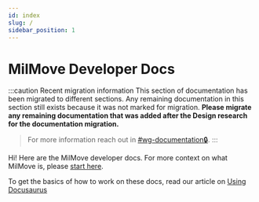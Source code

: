 ```yaml
---
id: index
slug: /
sidebar_position: 1
---
```

# MilMove Developer Docs

:::caution Recent migration information
This section of documentation has been migrated to different sections. Any
remaining documentation in this section still exists because it was not marked for
migration. **Please migrate any remaining documentation that was added after the
Design research for the documentation migration.**

> For more information reach out in
[#wg-documentation🔒](https://ustcdp3.slack.com/archives/C027BDJ4678).
:::

Hi! Here are the MilMove developer docs. For more context on what MilMove is, please [start here](about/Home.md).

To get the basics of how to work on these docs, read our article on [Using Docusaurus](dev/tools/docusaurus.md)
